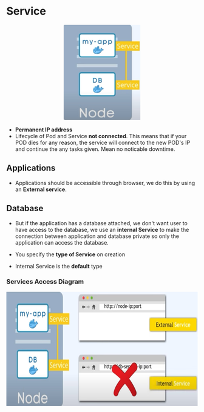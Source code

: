# Service

<p align="center">
    <img src="../k8s-images\service.jpg" height="250px"/>
</p>

- __Permanent IP address__
- Lifecycle of Pod and Service __not connected__. This means that if your POD dies for any reason, the service will connect to the new POD's IP and continue the any tasks given. Mean no noticable downtime.


## Applications

- Applications should be accessible through browser, we do this by using an __External service__.

## Database
- But if the application has a database attached, we don't want user to have access to the database, we use an __internal Service__ to make the connection between application and database private so only the application can access the database.

- You specify the __type of Service__ on creation
- Internal Service is the __default__ type

### Services Access Diagram

<p align="center">
    <img src="../k8s-images/services-in-out.jpg" height="300px"/>
</p>






